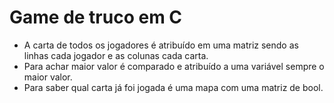 # Game de truco em C
- A carta de todos os jogadores é atribuído em uma matriz sendo as linhas cada jogador e as colunas cada carta.
- Para achar maior valor é comparado e atribuído a uma variável sempre o maior valor.
- Para saber qual carta já foi jogada é uma mapa com uma matriz de bool.

